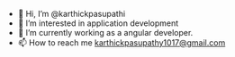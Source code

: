 - 👋 Hi, I’m @karthickpasupathi
- 👀 I’m interested in application development
- 🌱 I’m currently working as a angular developer.
- 📫 How to reach me karthickpasupathy1017@gmail.com

